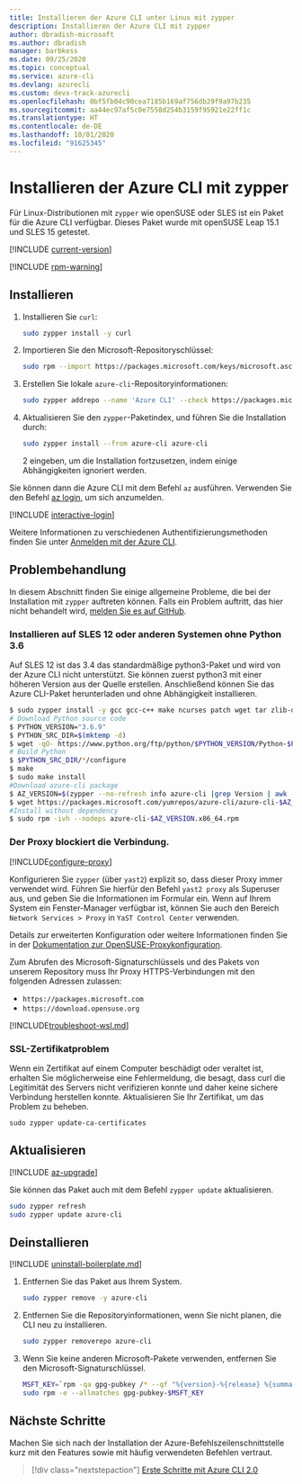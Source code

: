 ```yaml
---
title: Installieren der Azure CLI unter Linux mit zypper
description: Installieren der Azure CLI mit zypper
author: dbradish-microsoft
ms.author: dbradish
manager: barbkess
ms.date: 09/25/2020
ms.topic: conceptual
ms.service: azure-cli
ms.devlang: azurecli
ms.custom: devx-track-azurecli
ms.openlocfilehash: 0bf5fb04c90cea7185b169af756db29f9a97b235
ms.sourcegitcommit: aa44ec97af5c0e7558d254b3159f95921e22ff1c
ms.translationtype: HT
ms.contentlocale: de-DE
ms.lasthandoff: 10/01/2020
ms.locfileid: "91625345"
---
```

# <a name="install-azure-cli-with-zypper"></a>Installieren der Azure CLI mit zypper

Für Linux-Distributionen mit `zypper` wie openSUSE oder SLES ist ein Paket für die Azure CLI verfügbar. Dieses Paket wurde mit openSUSE Leap 15.1 und SLES 15 getestet.

[!INCLUDE [current-version](includes/current-version.md)]

[!INCLUDE [rpm-warning](includes/rpm-warning.md)]

## <a name="install"></a>Installieren

1. Installieren Sie `curl`:

   ```bash
   sudo zypper install -y curl
   ```

2. Importieren Sie den Microsoft-Repositoryschlüssel:

   ```bash
   sudo rpm --import https://packages.microsoft.com/keys/microsoft.asc
   ```

3. Erstellen Sie lokale `azure-cli`-Repositoryinformationen:

   ```bash
   sudo zypper addrepo --name 'Azure CLI' --check https://packages.microsoft.com/yumrepos/azure-cli azure-cli
   ```

4. Aktualisieren Sie den `zypper`-Paketindex, und führen Sie die Installation durch:

   ```bash
   sudo zypper install --from azure-cli azure-cli
   ```
   2 eingeben, um die Installation fortzusetzen, indem einige Abhängigkeiten ignoriert werden.

Sie können dann die Azure CLI mit dem Befehl `az` ausführen. Verwenden Sie den Befehl [az login](/cli/azure/reference-index#az-login), um sich anzumelden.

[!INCLUDE [interactive-login](includes/interactive-login.md)]

Weitere Informationen zu verschiedenen Authentifizierungsmethoden finden Sie unter [Anmelden mit der Azure CLI](authenticate-azure-cli.md).

## <a name="troubleshooting"></a>Problembehandlung

In diesem Abschnitt finden Sie einige allgemeine Probleme, die bei der Installation mit `zypper` auftreten können. Falls ein Problem auftritt, das hier nicht behandelt wird, [melden Sie es auf GitHub](https://github.com/Azure/azure-cli/issues).

### <a name="install-on-sles-12-or-other-systems-without-python-36"></a>Installieren auf SLES 12 oder anderen Systemen ohne Python 3.6

Auf SLES 12 ist das 3.4 das standardmäßige python3-Paket und wird von der Azure CLI nicht unterstützt. Sie können zuerst python3 mit einer höheren Version aus der Quelle erstellen. Anschließend können Sie das Azure CLI-Paket herunterladen und ohne Abhängigkeit installieren.
```bash
$ sudo zypper install -y gcc gcc-c++ make ncurses patch wget tar zlib-devel zlib openssl-devel
# Download Python source code
$ PYTHON_VERSION="3.6.9"
$ PYTHON_SRC_DIR=$(mktemp -d)
$ wget -qO- https://www.python.org/ftp/python/$PYTHON_VERSION/Python-$PYTHON_VERSION.tgz | tar -xz -C "$PYTHON_SRC_DIR"
# Build Python
$ $PYTHON_SRC_DIR/*/configure
$ make
$ sudo make install
#Download azure-cli package 
$ AZ_VERSION=$(zypper --no-refresh info azure-cli |grep Version | awk -F': ' '{print $2}' | awk '{$1=$1;print}')
$ wget https://packages.microsoft.com/yumrepos/azure-cli/azure-cli-$AZ_VERSION.x86_64.rpm
#Install without dependency
$ sudo rpm -ivh --nodeps azure-cli-$AZ_VERSION.x86_64.rpm
```

### <a name="proxy-blocks-connection"></a>Der Proxy blockiert die Verbindung.

[!INCLUDE[configure-proxy](includes/configure-proxy.md)]

Konfigurieren Sie `zypper` (über `yast2`) explizit so, dass dieser Proxy immer verwendet wird. Führen Sie hierfür den Befehl `yast2 proxy` als Superuser aus, und geben Sie die Informationen im Formular ein. Wenn auf Ihrem System ein Fenster-Manager verfügbar ist, können Sie auch den Bereich `Network Services > Proxy` in `YaST Control Center` verwenden.

Details zur erweiterten Konfiguration oder weitere Informationen finden Sie in der [Dokumentation zur OpenSUSE-Proxykonfiguration](https://www.suse.com/documentation/slms1/book_slms/data/sec_wy_config_updates_proxy.html).

Zum Abrufen des Microsoft-Signaturschlüssels und des Pakets von unserem Repository muss Ihr Proxy HTTPS-Verbindungen mit den folgenden Adressen zulassen:

* `https://packages.microsoft.com`
* `https://download.opensuse.org`

[!INCLUDE[troubleshoot-wsl.md](includes/troubleshoot-wsl.md)]

### <a name="ssl-certificate-problem"></a>SSL-Zertifikatproblem

Wenn ein Zertifikat auf einem Computer beschädigt oder veraltet ist, erhalten Sie möglicherweise eine Fehlermeldung, die besagt, dass curl die Legitimität des Servers nicht verifizieren konnte und daher keine sichere Verbindung herstellen konnte.  Aktualisieren Sie Ihr Zertifikat, um das Problem zu beheben.  

```bach
sudo zypper update-ca-certificates
```

## <a name="update"></a>Aktualisieren

[!INCLUDE [az-upgrade](includes/az-upgrade.md)]

Sie können das Paket auch mit dem Befehl `zypper update` aktualisieren.

```bash
sudo zypper refresh
sudo zypper update azure-cli
```

## <a name="uninstall"></a>Deinstallieren

[!INCLUDE [uninstall-boilerplate.md](includes/uninstall-boilerplate.md)]

1. Entfernen Sie das Paket aus Ihrem System.

    ```bash
    sudo zypper remove -y azure-cli
    ```

2. Entfernen Sie die Repositoryinformationen, wenn Sie nicht planen, die CLI neu zu installieren.

   ```bash
   sudo zypper removerepo azure-cli
   ```

3. Wenn Sie keine anderen Microsoft-Pakete verwenden, entfernen Sie den Microsoft-Signaturschlüssel.

   ```bash
   MSFT_KEY=`rpm -qa gpg-pubkey /* --qf "%{version}-%{release} %{summary}\n" | grep Microsoft | awk '{print $1}'`
   sudo rpm -e --allmatches gpg-pubkey-$MSFT_KEY
   ```

## <a name="next-steps"></a>Nächste Schritte

Machen Sie sich nach der Installation der Azure-Befehlszeilenschnittstelle kurz mit den Features sowie mit häufig verwendeten Befehlen vertraut.

> [!div class="nextstepaction"]
> [Erste Schritte mit Azure CLI 2.0](get-started-with-azure-cli.md)